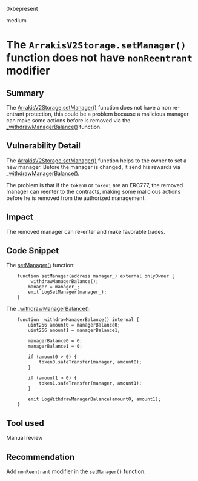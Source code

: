 0xbepresent

medium

# The `ArrakisV2Storage.setManager()` function does not have `nonReentrant` modifier

## Summary

The [ArrakisV2Storage.setManager()](https://github.com/sherlock-audit/2023-06-arrakis/blob/main/v2-core/contracts/abstract/ArrakisV2Storage.sol#L209) function does not have a non re-entrant protection, this could be a problem because a malicious manager can make some actions before is removed via the [_withdrawManagerBalance()](https://github.com/sherlock-audit/2023-06-arrakis/blob/main/v2-core/contracts/abstract/ArrakisV2Storage.sol#L210) function.

## Vulnerability Detail

The [ArrakisV2Storage.setManager()](https://github.com/sherlock-audit/2023-06-arrakis/blob/main/v2-core/contracts/abstract/ArrakisV2Storage.sol#L209) function helps to the owner to set a new manager. Before the manager is changed, it send his rewards via [_withdrawManagerBalance()](https://github.com/sherlock-audit/2023-06-arrakis/blob/main/v2-core/contracts/abstract/ArrakisV2Storage.sol#L280-L286). 

The problem is that if the `token0` or `token1` are an ERC777, the removed manager can reenter to the contracts, making some malicious actions before he is removed from the authorized management.

## Impact

The removed manager can re-enter and make favorable trades.

## Code Snippet

The [setManager()](https://github.com/sherlock-audit/2023-06-arrakis/blob/main/v2-core/contracts/abstract/ArrakisV2Storage.sol#L209) function:

```solidity
    function setManager(address manager_) external onlyOwner {
        _withdrawManagerBalance();
        manager = manager_;
        emit LogSetManager(manager_);
    }
```

The [_withdrawManagerBalance()](https://github.com/sherlock-audit/2023-06-arrakis/blob/main/v2-core/contracts/abstract/ArrakisV2Storage.sol#L280-L286):

```solidity
    function _withdrawManagerBalance() internal {
        uint256 amount0 = managerBalance0;
        uint256 amount1 = managerBalance1;

        managerBalance0 = 0;
        managerBalance1 = 0;

        if (amount0 > 0) {
            token0.safeTransfer(manager, amount0);
        }

        if (amount1 > 0) {
            token1.safeTransfer(manager, amount1);
        }

        emit LogWithdrawManagerBalance(amount0, amount1);
    }
```

## Tool used

Manual review

## Recommendation

Add `nonReentrant` modifier in the `setManager()` function.